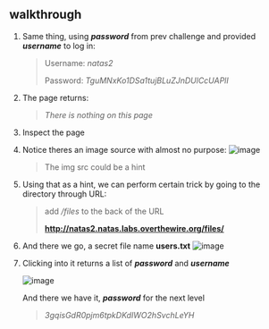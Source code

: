 ## walkthrough
1. Same thing, using **_password_** from prev challenge and provided **_username_** to log in:
   >Username: _natas2_
   >
   >Password: _TguMNxKo1DSa1tujBLuZJnDUlCcUAPlI_
2. The page returns:
   > _There is nothing on this page_
3. Inspect the page
4. Notice theres an image source with almost no purpose:
   ![image](https://github.com/Muyiiiiii/overthewire-natas-writeup-/assets/154893444/1c5d3333-222a-4c5e-93ee-0d1c842b14f3)

   > The img src could be a hint
5. Using that as a hint, we can perform certain trick by going to the directory through URL:
   > add _/files_ to the back of the URL
   >
   > **http://natas2.natas.labs.overthewire.org/files/**
6. And there we go, a secret file name **users.txt**
   ![image](https://github.com/Muyiiiiii/overthewire-natas-writeup-/assets/154893444/755a9eda-efc6-48ad-aa93-e6177fe3561a)
7. Clicking into it returns a list of **_password_** and **_username_**
   
   ![image](https://github.com/Muyiiiiii/overthewire-natas-writeup-/assets/154893444/a9867349-c002-4cf1-be07-4716fecad8ab)
   
   And there we have it, **_password_** for the next level
   > _3gqisGdR0pjm6tpkDKdIWO2hSvchLeYH_

